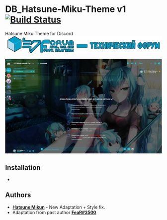 # DB_Hatsune-Miku-Theme v1 [![Build Status](https://travis-ci.org/AminoJS/Amino.JS.svg?branch=master)](https://github.com/Hatsune-Mikun/DB_Hatsune-Miku-Theme/tree/MikuTheme-v1)

Hatsune Miku Theme for Discord
![logo](https://raw.githubusercontent.com/Hatsune-Mikun/DB_Hatsune-Miku-Theme/master/media/logo3.png)  

![Preview](https://raw.githubusercontent.com/Hatsune-Mikun/DB_Hatsune-Miku-Theme/master/media/vfXM6xNcfm.png)
## Installation

* 

## Authors

* **[Hatsune Mikun](https://github.com/Hatsune-Mikun)** - New Adaptation + Style fix.
* Adaptation from past author **[FeaR#3500](https://discordapp.com/)**